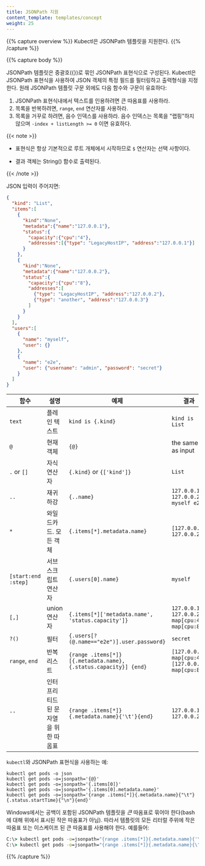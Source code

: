 ```yaml
---
title: JSONPath 지원
content_template: templates/concept
weight: 25
---
```


{{% capture overview %}}
Kubectl은 JSONPath 템플릿을 지원한다.
{{% /capture %}}

{{% capture body %}}

JSONPath 템플릿은 중괄호({})로 묶인 JSONPath 표현식으로 구성된다. Kubectl은 JSONPath 표현식을 사용하여 JSON 객체의 특정 필드를 필터링하고 출력형식을 지정한다. 원래 JSONPath 템플릿 구문 외에도 다음 함수와 구문이 유효하다:

1. JSONPath 표현식내에서 텍스트를 인용하려면 큰 따옴표를 사용하라.
2. 목록을 반복하려면, `range`, `end` 연산자를 사용하라.
3. 목록을 거꾸로 하려면, 음수 인덱스를 사용하라. 음수 인덱스는 목록을 "랩핑"하지 않으며 `-index + listLength >= 0` 이면 유효하다.

{{< note >}}

- 표현식은 항상 기본적으로 루트 개체에서 시작하므로 `$` 연산자는 선택 사항이다.

- 결과 객체는 String() 함수로 출력된다.

{{< /note >}}

JSON 입력이 주어지면:

```json
{
  "kind": "List",
  "items":[
    {
      "kind":"None",
      "metadata":{"name":"127.0.0.1"},
      "status":{
        "capacity":{"cpu":"4"},
        "addresses":[{"type": "LegacyHostIP", "address":"127.0.0.1"}]
      }
    },
    {
      "kind":"None",
      "metadata":{"name":"127.0.0.2"},
      "status":{
        "capacity":{"cpu":"8"},
        "addresses":[
          {"type": "LegacyHostIP", "address":"127.0.0.2"},
          {"type": "another", "address":"127.0.0.3"}
        ]
      }
    }
  ],
  "users":[
    {
      "name": "myself",
      "user": {}
    },
    {
      "name": "e2e",
      "user": {"username": "admin", "password": "secret"}
    }
  ]
}
```

함수                | 설명               | 예제                                                         | 결과
--------------------|---------------------------|-----------------------------------------------------------------|------------------
`text`              | 플레인 텍스트              | `kind is {.kind}`                                               | `kind is List`
`@`                 | 현재 객체                  | `{@}`                                                           | the same as input
`.` or `[]`         | 자식 연산자                | `{.kind}` or `{['kind']}`                                       | `List`
`..`                | 재귀 하강         | `{..name}`                                                      | `127.0.0.1 127.0.0.2 myself e2e`
`*`                 | 와일드카드. 모든 객체       | `{.items[*].metadata.name}`                                     | `[127.0.0.1 127.0.0.2]`
`[start:end :step]` | 서브스크립트 연산자        | `{.users[0].name}`                                              | `myself`
`[,]`               | union 연산자              | `{.items[*]['metadata.name', 'status.capacity']}`               | `127.0.0.1 127.0.0.2 map[cpu:4] map[cpu:8]`
`?()`               | 필터                    | `{.users[?(@.name=="e2e")].user.password}`                      | `secret`
`range`, `end`      | 반복 리스트              | `{range .items[*]}[{.metadata.name}, {.status.capacity}] {end}` | `[127.0.0.1, map[cpu:4]] [127.0.0.2, map[cpu:8]]`
`''`                | 인터프리티드된 문자열을 위한 따옴표  | `{range .items[*]}{.metadata.name}{'\t'}{end}`                  | `127.0.0.1      127.0.0.2`

`kubectl`와 JSONPath 표현식을 사용하는 예:

```shell
kubectl get pods -o json
kubectl get pods -o=jsonpath='{@}'
kubectl get pods -o=jsonpath='{.items[0]}'
kubectl get pods -o=jsonpath='{.items[0].metadata.name}'
kubectl get pods -o=jsonpath='{range .items[*]}{.metadata.name}{"\t"}{.status.startTime}{"\n"}{end}'
```

Windows에서는 공백이 포함된 JSONPath 템플릿을 _큰_ 따옴표로 묶어야 한다(bash에 대해 위에서 표시된 작은 따옴표가 아님). 따라서 템플릿의 모든 리터럴 주위에 작은 따옴표 또는 이스케이프 된 큰 따옴표를 사용해야 한다. 예를들어:

```cmd
C:\> kubectl get pods -o=jsonpath="{range .items[*]}{.metadata.name}{'\t'}{.status.startTime}{'\n'}{end}"
C:\> kubectl get pods -o=jsonpath="{range .items[*]}{.metadata.name}{\"\t\"}{.status.startTime}{\"\n\"}{end}"
```

{{% /capture %}}
